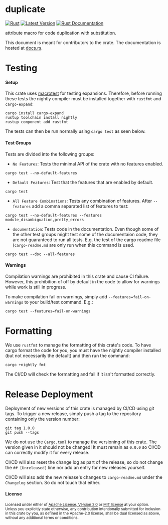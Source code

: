 duplicate
=============================

[![Rust](https://github.com/Emoun/duplicate/workflows/Rust/badge.svg)](https://github.com/Emoun/duplicate/actions)
[![Latest Version](https://img.shields.io/crates/v/duplicate.svg)](https://crates.io/crates/duplicate)
[![Rust Documentation](https://img.shields.io/badge/api-rustdoc-blue.svg)](https://docs.rs/duplicate)

attribute macro for code duplication with substitution.

This document is meant for contributors to the crate. The documentation is hosted at [docs.rs](https://docs.rs/duplicate).

# Testing

#### Setup

This crate uses [macrotest](https://crates.io/crates/macrotest) for testing expansions. 
Therefore, before running these tests the nightly compiler must be installed together with `rustfmt` and `cargo-expand`:

```
cargo install cargo-expand
rustup toolchain install nightly
rustup component add rustfmt
```

The tests can then be run normally using `cargo test` as seen below.

#### Test Groups

Tests are divided into the following groups:

- `No Features`:
Tests the minimal API of the crate with no features enabled. 

```
cargo test --no-default-features
```

- `Default Features`: 
Test that the features that are enabled by default.

```
cargo test
```

- `All Feature Combinations`:
Tests any combination of features. After `--features` add a comma separated list of features to test:

```
cargo test --no-default-features --features module_disambiguation,pretty_errors
```

- `documentation`:
Tests code in the documentation. Even though some of the other test groups might test some of the documentaion code, they are not guaranteed to run all tests. E.g. the test of the cargo readme file (`cargo-readme.md` are only run when this command is used.
```
cargo test --doc --all-features
```

#### Warnings

Compilation warnings are prohibited in this crate and cause CI failure.
However, this prohibition of off by default in the code to allow for warnings while work is still in progress.

To make compilation fail on warnings, simply add `--features=fail-on-warnings` to your build/test command. E.g.:

```
cargo test --features=fail-on-warnings
```

# Formatting

We use `rustfmt` to manage the formatting of this crate's code.
To have cargo format the code for you, you must have the nightly compiler installed (but not necessarily the default) and then run the command:

```
cargo +nightly fmt
```

The CI/CD will check the formatting and fail if it isn't formatted correctly.

# Release Deployment

Deployment of new versions of this crate is managed by CI/CD using git tags. 
To trigger a new release, simply push a tag to the repository containing only the version number:

```
git tag 1.0.0
git push --tags
```

We do not use the `Cargo.toml` to manage the versioning of this crate.
The version given in it should not be changed! 
It must remain as `0.0.0` so CI/CD can correctly modify it for every release.

CI/CD will also reset the change log as part of the release, so do not change the `## [Unreleased]` line nor add an entry for new releases yourself.

CI/CD will also add the new release's changes to `cargo-readme.md` under the `Changelog` section. So do not touch that either.

#### License

<sup>
Licensed under either of <a href="LICENSE-APACHE">Apache License, Version
2.0</a> or <a href="LICENSE-MIT">MIT license</a> at your option.
</sup>

<br>

<sub>
Unless you explicitly state otherwise, any contribution intentionally
submitted for inclusion in this crate by you, as defined in the Apache-2.0
license, shall be dual licensed as above, without any additional terms or
conditions.
</sub>

